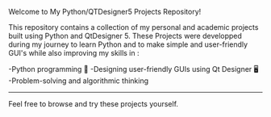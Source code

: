 Welcome to My Python/QTDesigner5 Projects Repository! 

This repository contains a collection of my personal and academic projects built using Python and QtDesigner 5.
These Projects were developped during my journey to learn Python and to make simple and user-friendly GUI's while also improving my skills in :

-Python programming 🐍
-Designing user-friendly GUIs using Qt Designer 🖥️
-Problem-solving and algorithmic thinking

-----------------------------------------------------

Feel free to browse and try these projects yourself.
